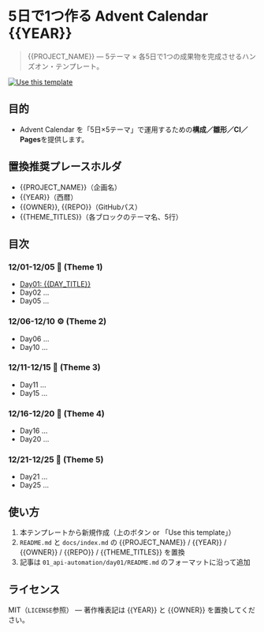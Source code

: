 # 5日で1つ作る Advent Calendar {{YEAR}}

> {{PROJECT_NAME}} — 5テーマ × 各5日で1つの成果物を完成させるハンズオン・テンプレート。

[![Use this template](https://img.shields.io/badge/Use_this_template-✔-brightgreen)](https://github.com/{{OWNER}}/{{REPO}}/generate)

## 目的
- Advent Calendar を「5日×5テーマ」で運用するための**構成／雛形／CI／Pages**を提供します。

## 置換推奨プレースホルダ
- {{PROJECT_NAME}}（企画名）
- {{YEAR}}（西暦）
- {{OWNER}}, {{REPO}}（GitHubパス）
- {{THEME_TITLES}}（各ブロックのテーマ名、5行）

## 目次
### 12/01-12/05 🧩 (Theme 1)  
- [Day01: {{DAY_TITLE}}](01_api-automation/day01/README.md)
- Day02 …
- Day05 …

### 12/06-12/10 ⚙️ (Theme 2)  
- Day06 …
- Day10 …

### 12/11-12/15 🤖 (Theme 3)  
- Day11 …
- Day15 …

### 12/16-12/20 💾 (Theme 4)  
- Day16 …
- Day20 …

### 12/21-12/25 🚀 (Theme 5)  
- Day21 …
- Day25 …

## 使い方
1. 本テンプレートから新規作成（上のボタン or 「Use this template」）  
2. `README.md` と `docs/index.md` の {{PROJECT_NAME}} / {{YEAR}} / {{OWNER}} / {{REPO}} / {{THEME_TITLES}} を置換  
3. 記事は `01_api-automation/day01/README.md` のフォーマットに沿って追加  

## ライセンス
MIT（`LICENSE`参照） — 著作権表記は {{YEAR}} と {{OWNER}} を置換してください。
